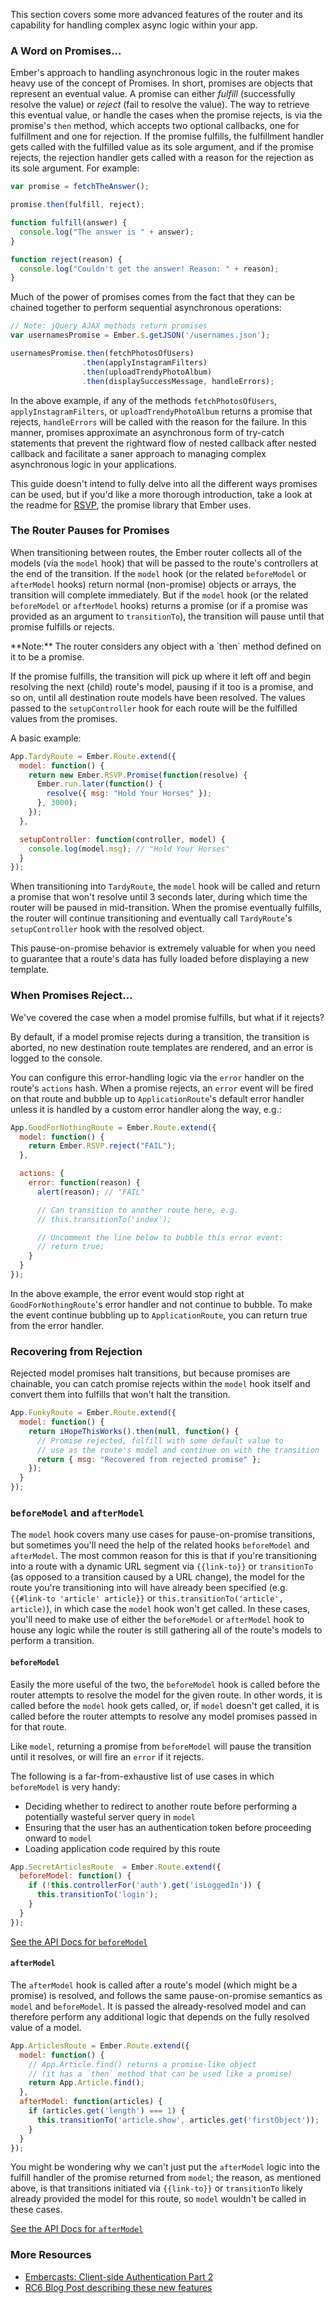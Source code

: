 This section covers some more advanced features of the router and its
capability for handling complex async logic within your app.

### A Word on Promises...

Ember's approach to handling asynchronous logic in the router makes
heavy use of the concept of Promises. In short, promises are objects that
represent an eventual value. A promise can either _fulfill_
(successfully resolve the value) or _reject_ (fail to resolve the
value). The way to retrieve this eventual value, or handle the cases
when the promise rejects, is via the promise's `then` method, which
accepts two optional callbacks, one for fulfillment and one for
rejection. If the promise fulfills, the fulfillment handler gets called
with the fulfilled value as its sole argument, and if the promise rejects, 
the rejection handler gets called with a reason for the rejection as its
sole argument. For example:

```js
var promise = fetchTheAnswer();

promise.then(fulfill, reject);

function fulfill(answer) {
  console.log("The answer is " + answer);
}

function reject(reason) {
  console.log("Couldn't get the answer! Reason: " + reason);
}
```

Much of the power of promises comes from the fact that they can be
chained together to perform sequential asynchronous operations:

```js
// Note: jQuery AJAX methods return promises
var usernamesPromise = Ember.$.getJSON('/usernames.json');

usernamesPromise.then(fetchPhotosOfUsers)
                .then(applyInstagramFilters)
                .then(uploadTrendyPhotoAlbum)
                .then(displaySuccessMessage, handleErrors);
```

In the above example, if any of the methods
`fetchPhotosOfUsers`, `applyInstagramFilters`, or
`uploadTrendyPhotoAlbum` returns a promise that rejects, 
`handleErrors` will be called with
the reason for the failure. In this manner, promises approximate an
asynchronous form of try-catch statements that prevent the rightward
flow of nested callback after nested callback and facilitate a saner
approach to managing complex asynchronous logic in your applications.

This guide doesn't intend to fully delve into all the different ways
promises can be used, but if you'd like a more thorough introduction,
take a look at the readme for [RSVP](https://github.com/tildeio/rsvp.js), 
the promise library that Ember uses. 

### The Router Pauses for Promises

When transitioning between routes, the Ember router collects all of the
models (via the `model` hook) that will be passed to the route's
controllers at the end of the transition. If the `model` hook (or the related
`beforeModel` or `afterModel` hooks) return normal (non-promise) objects or 
arrays, the transition will complete immediately. But if the `model` hook 
(or the related `beforeModel` or `afterModel` hooks) returns a promise (or 
if a promise was provided as an argument to `transitionTo`), the transition 
will pause until that promise fulfills or rejects.

<aside>
**Note:** The router considers any object with a `then` method
defined on it to be a promise.
</aside>

If the promise fulfills, the transition will pick up where it left off and
begin resolving the next (child) route's model, pausing if it too is a
promise, and so on, until all destination route models have been
resolved. The values passed to the `setupController` hook for each route
will be the fulfilled values from the promises.

A basic example:

```js
App.TardyRoute = Ember.Route.extend({
  model: function() {
    return new Ember.RSVP.Promise(function(resolve) {
      Ember.run.later(function() {
        resolve({ msg: "Hold Your Horses" });
      }, 3000);
    });
  }, 

  setupController: function(controller, model) {
    console.log(model.msg); // "Hold Your Horses"
  }
});
```

When transitioning into `TardyRoute`, the `model` hook will be called and
return a promise that won't resolve until 3 seconds later, during which time
the router will be paused in mid-transition. When the promise eventually
fulfills, the router will continue transitioning and eventually call
`TardyRoute`'s `setupController` hook with the resolved object.

This pause-on-promise behavior is extremely valuable for when you need
to guarantee that a route's data has fully loaded before displaying a
new template. 

### When Promises Reject...

We've covered the case when a model promise fulfills, but what if it rejects? 

By default, if a model promise rejects during a transition, the transition is
aborted, no new destination route templates are rendered, and an error
is logged to the console.

You can configure this error-handling logic via the `error` handler on
the route's `actions` hash. When a promise rejects, an `error` event
will be fired on that route and bubble up to `ApplicationRoute`'s
default error handler unless it is handled by a custom error handler
along the way, e.g.:

```js
App.GoodForNothingRoute = Ember.Route.extend({
  model: function() {
    return Ember.RSVP.reject("FAIL");
  },

  actions: {
    error: function(reason) {
      alert(reason); // "FAIL"

      // Can transition to another route here, e.g.
      // this.transitionTo('index');

      // Uncomment the line below to bubble this error event:
      // return true;
    }
  }
});
```

In the above example, the error event would stop right at
`GoodForNothingRoute`'s error handler and not continue to bubble. To
make the event continue bubbling up to `ApplicationRoute`, you can
return true from the error handler.

### Recovering from Rejection

Rejected model promises halt transitions, but because promises are chainable,
you can catch promise rejects within the `model` hook itself and convert 
them into fulfills that won't halt the transition.

```js
App.FunkyRoute = Ember.Route.extend({
  model: function() {
    return iHopeThisWorks().then(null, function() {
      // Promise rejected, fulfill with some default value to
      // use as the route's model and continue on with the transition
      return { msg: "Recovered from rejected promise" };
    });
  }
});
```

### `beforeModel` and `afterModel`

The `model` hook covers many use cases for pause-on-promise transitions,
but sometimes you'll need the help of the related hooks `beforeModel`
and `afterModel`. The most common reason for this is that if you're
transitioning into a route with a dynamic URL segment via `{{link-to}}` or
`transitionTo` (as opposed to a transition caused by a URL change), 
the model for the route you're transitioning into will have already been
specified (e.g. `{{#link-to 'article' article}}` or
`this.transitionTo('article', article)`), in which case the `model` hook
won't get called. In these cases, you'll need to make use of either
the `beforeModel` or `afterModel` hook to house any logic while the
router is still gathering all of the route's models to perform a
transition.

#### `beforeModel`

Easily the more useful of the two, the `beforeModel` hook is called
before the router attempts to resolve the model for the given route. In
other words, it is called before the `model` hook gets called, or, if
`model` doesn't get called, it is called before the router attempts to
resolve any model promises passed in for that route.

Like `model`, returning a promise from `beforeModel` will pause the
transition until it resolves, or will fire an `error` if it rejects.

The following is a far-from-exhaustive list of use cases in which
`beforeModel` is very handy:

- Deciding whether to redirect to another route before performing a
  potentially wasteful server query in `model`
- Ensuring that the user has an authentication token before proceeding
  onward to `model`
- Loading application code required by this route 

```js
App.SecretArticlesRoute  = Ember.Route.extend({
  beforeModel: function() {
    if (!this.controllerFor('auth').get('isLoggedIn')) {
      this.transitionTo('login');
    }
  }
});
```

[See the API Docs for `beforeModel`](/api/classes/Ember.Route.html#method_beforeModel)

#### `afterModel`

The `afterModel` hook is called after a route's model (which might be a
promise) is resolved, and follows the same pause-on-promise semantics as
`model` and `beforeModel`. It is passed the already-resolved model 
and can therefore perform any additional logic that
depends on the fully resolved value of a model.

```js
App.ArticlesRoute = Ember.Route.extend({
  model: function() {
    // App.Article.find() returns a promise-like object
    // (it has a `then` method that can be used like a promise)
    return App.Article.find();
  },
  afterModel: function(articles) {
    if (articles.get('length') === 1) {
      this.transitionTo('article.show', articles.get('firstObject'));
    }
  }
});
```

You might be wondering why we can't just put the `afterModel` logic
into the fulfill handler of the promise returned from `model`; the
reason, as mentioned above, is that transitions initiated 
via `{{link-to}}` or `transitionTo` likely already provided the
model for this route, so `model` wouldn't be called in these cases.

[See the API Docs for `afterModel`](/api/classes/Ember.Route.html#method_afterModel)

### More Resources

- [Embercasts: Client-side Authentication Part 2](http://www.embercasts.com/episodes/client-side-authentication-part-2)
- [RC6 Blog Post describing these new features](/blog/2013/06/23/ember-1-0-rc6.html)

